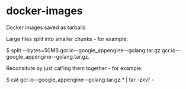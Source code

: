 # docker-images
Docker images saved as tarballs

Large files split into smaller chunks - for example:

$ split --bytes=50MB gcr.io--google_appengine--golang.tar.gz gcr.io--google_appengine--golang.tar.gz. 

Reconsitute by just cat'ing them together - for example:

$ cat gcr.io--google_appengine--golang.tar.gz.* | tar -zxvf -

